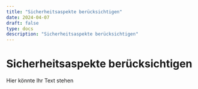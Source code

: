 ```yaml
---
title: "Sicherheitsaspekte berücksichtigen"
date: 2024-04-07
draft: false
type: docs
description: "Sicherheitsaspekte berücksichtigen"
---
```


# Sicherheitsaspekte berücksichtigen

Hier könnte Ihr Text stehen